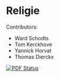 # Religie

Contributors:
  - Ward Schodts
  - Tom Kerckhove
  - Yannick Horvat
  - Thomas Dierckx

[![PDF Status](https://www.sharelatex.com/github/repos/warreee/religie/builds/latest/badge.svg)](https://www.sharelatex.com/github/repos/warreee/religie/builds/latest/output.pdf)
